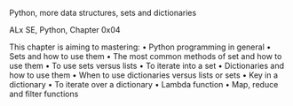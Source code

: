 Python, more data structures, sets and dictionaries 

ALx SE, Python, Chapter 0x04

This chapter is aiming to mastering:
•	Python programming in general
•	Sets and how to use them
•	The most common methods of set and how to use them
•	To use sets versus lists
•	To iterate into a set
•	Dictionaries and how to use them
•	When to use dictionaries versus lists or sets
•	Key in a dictionary
•	To iterate over a dictionary
•	Lambda function
•	Map, reduce and filter functions

